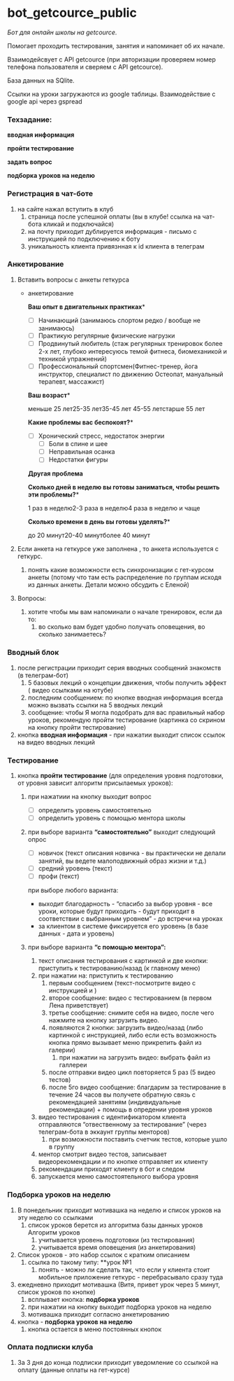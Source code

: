 # bot_getcource_public

*Бот для онлайн школы на getcource.*

Помогает проходить тестирования, занятия и напоминает об их начале.

Взаимодейсвует с API getcource (при авторизации проверяем номер телефона пользователя и сверяем с API getcource).

База данных на SQlite.

Ссылки на уроки загружаются из google таблицы. Взаимодействие с google api через gspread


### Техзадание:

**вводная информация**

**пройти тестирование**

**задать вопрос**

**подборка уроков на неделю**

### Регистрация в чат-боте

1. на сайте нажал вступить в клуб 
    1. страница после успешной оплаты (вы в клубе! ссылка на чат-бота кликай и подключайся)
    2. на почту приходит дублируется информация - письмо с инструкцией по подключению к боту
    3. уникальность клиента привязнная к id клиента в телеграм

### Анкетирование

1. Вставить вопросы с анкеты геткурса
    - анкетирование
        
        **Ваш опыт в двигательных практиках***
        
        - [ ]  Начинающий (занимаюсь спортом редко / вообще не занимаюсь)
        - [ ]  Практикую регулярные физические нагрузки
        - [ ]  Продвинутый любитель (стаж регулярных тренировок более 2-х лет, глубоко интересуюсь темой фитнеса, биомеханикой и техникой упражнений)
        - [ ]  Профессиональный спортсмен(Фитнес-тренер, йога инструктор, специалист по движению Остеопат, мануальный терапевт, массажист)
        
        **Ваш возраст***
        
        меньше 25 лет25-35 лет35-45 лет 45-55 летстарше 55 лет
        
        **Какие проблемы вас беспокоят?***
        
        - [ ]  Хронический стресс, недостаток энергии
            - [ ]  Боли в спине и шее
            - [ ]  Неправильная осанка
            - [ ]  Недостатки фигуры
        
        **Другая проблема**
        
        **Сколько дней в неделю вы готовы заниматься, чтобы решить эти проблемы?***
        
        1 раз в неделю2-3 раза в неделю4 раза в неделю и чаще
        
        **Сколько времени в день вы готовы уделять?***
        
        до 20 минут20-40 минутболее 40 минут
        
2. Если анкета на геткурсе уже заполнена , то анкета используется с геткурс. 
    1. понять какие возможности есть синхронизации с гет-курсом анкеты (потому что там есть распределение по группам исходя из данных анкеты. Детали можно обсудить с Еленой)
3. Вопросы: 
    1. хотите чтобы мы вам напоминали о начале тренировок, если да то:
        1. во сколько вам будет удобно получать оповещения, во сколько занимаетесь?

### Вводный блок

1. после регистрации приходит серия вводных сообщений знакомств (в телеграм-бот)
    1. 5 базовых лекций о концепции движения, чтобы получить эффект ( видео ссылками на ютубе)
    2. последним сообщением: по кнопке вводная информация всегда можно вызвать ссылки на 5 вводных лекций
    3. сообщение: чтобы Я могла подобрать для вас правильный набор уроков, рекомендую пройти тестирование (картинка со скрином на кнопку пройти тестирование)
2. кнопка **вводная информация** - при нажатии выходит список ссылок на видео вводных лекций

### Тестирование

1. кнопка **пройти тестирование** (для определения уровня подготовки, от уровня зависит алгоритм присылаемых уроков):
    1. при нажатиии на кнопку выходит вопрос
        - [ ]  определить уровень самостоятельно
        - [ ]  определить уровень с помощью ментора школы
    2. при выборе варианта **“самостоятельно”** выходит следующий опрос
        - [ ]  новичок (текст описания новичка - вы практически не делали занятий, вы ведете малоподвижный образ жизни и т.д.)
        - [ ]  средний уровень (текст)
        - [ ]  профи (текст)
        
        при выборе любого варианта:
        
        - выходит благодарность - “спасибо за выбор уровня - все уроки, которые будут приходить - будут приходит в соответствии с выбранным уровнем” - до встречи на уроках
        - за клиентом в системе фиксируется его уровень (в базе данных - дата и уровень)
    3. при выборе варианта **“с помощью ментора”:** 
        1. текст описания тестирования с картинкой и две кнопки: приступить к тестированию/назад (к главному меню)
        2. при нажатии на: приступить к тестированию
            1. первым сообщением (текст-посмотрите видео с инструкцией и )
            2. второе сообщение: видео с тестированием (в первом Лена приветствует)
            3. третье сообщение: снимите себя на видео, после чего нажмите на кнопку загрузить видео.
            4. появляются 2 кнопки: загрузить видео/назад (либо картинкой с инструкцией, либо если есть возможность кнопка прямо вызывает меню прикрепить файл из галерии)
                1. при нажатии на загрузить видео: выбрать файл из галлереи
            5. после отправки видео цикл повторяется 5 раз (5 видео тестов)
            6. после 5го видео сообщение: благдарим за тестирование в течение 24 часов вы получете обратную связь с рекомендацией занятиям (индивидуальные рекомендации) + помощь в опредении уровня уроков
        3. видео тестирования с идентификатором клиента отправляются “отвественному за тестирование” (через телеграм-бота в эккаунт группы менторов) 
            1. при возможности поставить счетчик тестов, которые ушло в группу
        4. ментор смотрит видео тестов, записывает видеорекомендации и по кнопке отправляет их клиенту
        5. рекомендации приходят клиенту в бот и следом 
        6. запускается меню самостоятельного выбора уровня

### Подборка уроков на неделю

1. В понедельник приходит мотивашка на неделю и список уроков на эту неделю со ссылками
    1. список уроков берется из алгоритма базы данных уроков  Алгоритм уроков
        1. учитывается уровень подготовки (из тестирования)
        2. учитывается время оповещения (из анкетирования)
2. Список уроков - это набор ссылок с кратким описанием
    1. ссылка по такому типу: **урок №1
        1. понять - можно ли сделать так, что если у клиента стоит мобильное приложение геткурс - перебрасывало сразу туда
3. ежедневно приходит мотивашка (Витя, привет урок через 5 минут, список уроков по кнопке)
    1. всплывает кнопка: **подборка уроков**
    2. при нажатии на кнопку выходит подборка уроков на неделю
    3. мотивашка приходит согласно анкетированию
4. кнопка - **подборка уроков на неделю**
    1. кнопка остается в меню постоянных кнопок
    

### Оплата подписки клуба

1. За 3 дня до конца подписки приходит уведомление со ссылкой на оплату (данные оплаты на гет-курсе)
